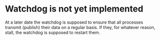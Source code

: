# Watchdog is not yet implemented
At a later date the watchdog is supposed to ensure that all processes transmit
(publish) their data on a regular basis. If they, for whatever reason, stall,
the watchdog is supposed to restart them.
